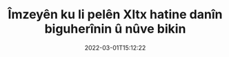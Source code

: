 ---
############################# Static ############################
layout: "auto-gen-signature"
date: 2022-03-01T15:12:22
draft: false
operation: Update
signaturetype: Barcode
fileformat: Xltx
productName: .NET
lang: ku
productCode: net
otherformats: pdf doc docx docm dot dotm dotx odt ott rtf xls xlsx xlsm xlsb csv ods ots xltx xltm ppt pptx pps ppsx odp otp potx potm pptm ppsm
breadcrumb: Put Barcode signature on Xltx for C#

############################# Head ############################
head_title: "Îmzeyên Barcode li pelên Xltx bi C# hatine danîn nûve bikin"
head_description: "Ji bo têgihîştina koda .NET ji bo nûvekirina îmzeyan a Barcode di belgeyên Xltx yên îmzekirî de hêsan û hêsan bikar bînin."

############################# Header ############################
title: "Îmzeyên ku li pelên Xltx hatine danîn biguherînin û nûve bikin"
description: "API ji bo .NET fonksîyonê ji bo îmzeyên Barcode di belgeyên Xltx de nûve dike. E-îmzeyan di hundirê belgeyên xwe yên Xltx de bi çend rêzikên koda C# zû û bi hêsanî nûve bikin."
bg_image: "https://cms.admin.containerize.com/templates/aspose/App_Themes/V3/images/bg/header1.png"
bg_overlay: false
button:
    enable: true

############################# SubMenu ############################
submenu:
    enable: true

    left:
        img_alt: "GroupDocs.Signature for .NET"
        image: "https://cms.admin.containerize.com/templates/groupdocs/images/product-logos/90x90-noborder/groupdocs-signature-net.png"
        product: "GroupDocs.Signature"
        platform: ".NET"



############################# About ############################
about:
    enable: true
    title: "Li ser taybetmendiyên API-ê yên GroupDocs.Signature for .NET fêr bibin"
    content: |
        [GroupDocs.Signature for .NET](https://products.groupdocs.com/signature/net/) Fonksiyonên API-ê hilbijarkek berfireh dihewîne da ku bi karanîna îmzeyên elektronîkî di formên belgeyên daxwazê ​​​​de were xebitandin. Berfirehiya e-îmzayên mîna nivîs, wêne, sertîfîkayên dîjîtal, barkod, QR-kod, stamp an metadata têne piştgirî kirin. Xerîdar dikarin li PDF, belgeyên MS Word, pirtûkên xebatê yên MS Excel, pêşandanên MS PowerPoint, pelên Adobe Photoshop û cûrbecûr formatên wêneyê lê zêde bikin, jêbirin, biguherînin, rast bikin an bigerin. Gelek taybetmendî û mîhengên kêrhatî hene.
    

############################# Steps ############################
steps:
    enable: true
    title_left: "Meriv çawa îmzeyên Barcode di belgeya xweya Xltx de biguherîne"
    content_left: |
        [GroupDocs.Signature for .NET](https://products.groupdocs.com/signature/net/) taybetmendiyên bikêrhatî yên mîna nûvekirina îmzeyên Barcode yên ku li belgeyên Xltx hatine danîn, vedihewîne. Ew gengaz dike ku taybetmendiyên îmzeyan bêyî kodek zêde biguhezîne.
        
        * Ji bo destpêkê, tişta Îmzeyê biafirînin ku wekî rêgezek pîvana çêkerê ji belgeyek ku tê xwestin were nûve kirin derbas dibe.
        * Dûv re, tiştek nîşanek taybetî ya guncan destnîşan bikin û nasname û taybetmendiyên wê yên ku divê werin guheztin saz bikin.
        * Di dawiyê de, gazî rêbaza Nûvekirina Îmzeyê bikin ku tiştek nîşana taybetî derbas dike.
        * Pêvajoya nûvekirina encaman li gorî agahdariya we.

    title_right: "Pêdiviyên Sîstemê"
    content_right: |
        GroupDocs.Signature for .NET li ser hemî platform û pergalên xebitandinê yên sereke têne piştgirî kirin. Berî ku hûn koda jêrîn bicîh bikin, ji kerema xwe pê ewle bibin ku we şertên jêrîn li ser pergala we hatine saz kirin.

        * Pergalên xebitandinê: Microsoft Windows, Linux, MacOS
        * Jîngehên pêşkeftinê: Microsoft Visual Studio, Xamarin, MonoDevelop
        * Frameworks: .NET Framework, .NET Standard, .NET Core, Mono
        * Guhertoya herî dawî ya GroupDocs.Signature for .NET ji [Nuget](https://www.nuget.org/packages/groupdocs.signature) dakêşîne
         
    code: |
        ```csharp    
                
        // Set up input Xltx file
        string filePath = "input.xltx";

        // Instantiate Signature for input file
        using (GroupDocs.Signature.Signature signature = new GroupDocs.Signature.Signature(filePath))
        {
                // Id of signature which is supposed to be updated
                // such Id might be got as a result of search operation
                string id = "07f83369-318b-41ad-a843-732417b912c2";

                // provide signature features to update
                // set up particular signature id
                BarcodeSignature signatureToUpdate = new BarcodeSignature(id)
                {
                    // specify signature width
                    Width = 300,
                    // specify signature height
                    Height = 50,
                    // set left position
                    Left = 80,
                    // set top position
                    Top = 100
                };

                // update signature
                bool updateResult = signature.Update(signatureToUpdate);

                // process updation result
                if (updateResult)
                {
                    Console.WriteLine("Signature was updated successfully!");
                }
        }
        ```

############################# Demos ############################
demos:
    enable: true
    title: "Nûvekirina îmzeyên Barcode li ser rûpelên belgeyê - Demo Zindî"
    content: |
       Bi seredana malpera [GroupDocs.Signature App](https://products.groupdocs.app/signature/family) aniha gelek îmzeyên elektronîkî yên belgeya {{Pelformat}} biguherînin.          

############################# More Formats ############################
more_formats:
    enable: true
    title: "Bi rêya C# îmzeyên cihêreng ên Barcode nûve bikin"
    content: |
        "Guhertina îmzeyên dîjîtal ên ku di formên belgeyên cihêreng de têne danîn. Daneyên îmzeyan bêyî kodek zêde nûve bikin."
    format: 
       
       
back_to_top:
    enable: true
---